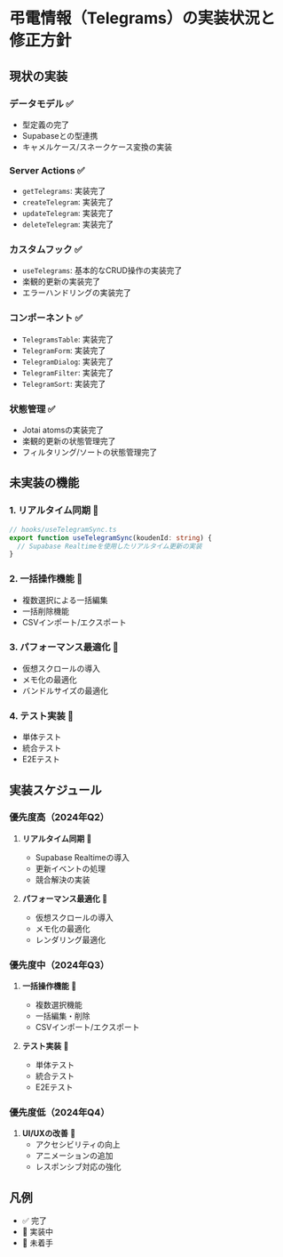 # 弔電情報（Telegrams）の実装状況と修正方針

## 現状の実装

### データモデル ✅
- 型定義の完了
- Supabaseとの型連携
- キャメルケース/スネークケース変換の実装

### Server Actions ✅
- `getTelegrams`: 実装完了
- `createTelegram`: 実装完了
- `updateTelegram`: 実装完了
- `deleteTelegram`: 実装完了

### カスタムフック ✅
- `useTelegrams`: 基本的なCRUD操作の実装完了
- 楽観的更新の実装完了
- エラーハンドリングの実装完了

### コンポーネント ✅
- `TelegramsTable`: 実装完了
- `TelegramForm`: 実装完了
- `TelegramDialog`: 実装完了
- `TelegramFilter`: 実装完了
- `TelegramSort`: 実装完了

### 状態管理 ✅
- Jotai atomsの実装完了
- 楽観的更新の状態管理完了
- フィルタリング/ソートの状態管理完了

## 未実装の機能

### 1. リアルタイム同期 📅
```typescript
// hooks/useTelegramSync.ts
export function useTelegramSync(koudenId: string) {
  // Supabase Realtimeを使用したリアルタイム更新の実装
}
```

### 2. 一括操作機能 📅
- 複数選択による一括編集
- 一括削除機能
- CSVインポート/エクスポート

### 3. パフォーマンス最適化 📅
- 仮想スクロールの導入
- メモ化の最適化
- バンドルサイズの最適化

### 4. テスト実装 📅
- 単体テスト
- 統合テスト
- E2Eテスト

## 実装スケジュール

### 優先度高（2024年Q2）
1. **リアルタイム同期** 📅
   - Supabase Realtimeの導入
   - 更新イベントの処理
   - 競合解決の実装

2. **パフォーマンス最適化** 📅
   - 仮想スクロールの導入
   - メモ化の最適化
   - レンダリング最適化

### 優先度中（2024年Q3）
1. **一括操作機能** 📅
   - 複数選択機能
   - 一括編集・削除
   - CSVインポート/エクスポート

2. **テスト実装** 📅
   - 単体テスト
   - 統合テスト
   - E2Eテスト

### 優先度低（2024年Q4）
1. **UI/UXの改善** 📅
   - アクセシビリティの向上
   - アニメーションの追加
   - レスポンシブ対応の強化

## 凡例
- ✅ 完了
- 🔄 実装中
- 📅 未着手 